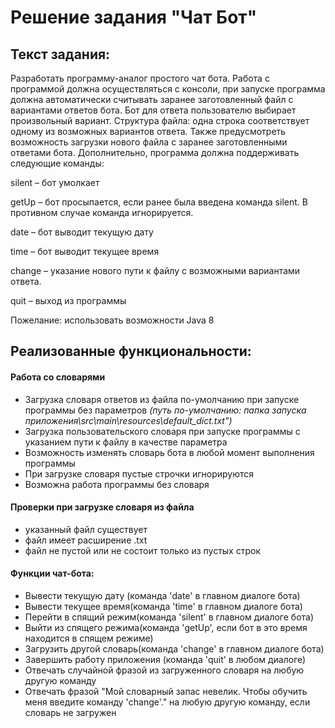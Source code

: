 # Решение задания "Чат Бот"

## Текст задания:
Разработать программу-аналог простого чат бота. Работа с программой должна осуществляться с консоли, при запуске программа должна автоматически считывать заранее заготовленный файл с вариантами ответов бота. Бот для ответа пользователю выбирает произвольный вариант. Структура файла: одна строка соответствует одному из возможных вариантов ответа. Также предусмотреть возможность загрузки нового файла с заранее заготовленными ответами бота. Дополнительно, программа должна поддерживать следующие команды:

silent – бот умолкает

getUp – бот просыпается, если ранее была введена команда silent. В противном случае команда игнорируется.

date – бот выводит текущую дату

time – бот выводит текущее время

change – указание нового пути к файлу с возможными вариантами ответа.

quit – выход из программы

Пожелание: использовать возможности Java 8


## Реализованные функциональности:

#### Работа со словарями
- Загрузка словаря ответов из файла по-умолчанию при запуске программы без параметров *(путь по-умолчанию: папка запуска приложения\src\main\resources\default_dict.txt")*
- Загрузка пользовательского словаря при запуске программы с указанием пути к файлу в качестве параметра
- Возможность изменять словарь бота в любой момент выполнения программы
- При загрузке словаря пустые строчки игнорируются
- Возможна работа программы без словаря 

#### Проверки при загрузке словаря из файла
  - указанный файл существует
  - файл имеет расширение .txt
  - файл не пустой или не состоит только из пустых строк

#### Функции чат-бота:
- Вывести текущую дату (команда 'date' в главном диалоге бота)
- Вывести текущее время(команда 'time' в главном диалоге бота)
- Перейти в спящий режим(команда 'silent' в главном диалоге бота)
- Выйти из спящего режима(команда 'getUp', если бот в это время находится в спящем режиме)
- Загрузить другой словарь(команда 'change' в главном диалоге бота)
- Завершить работу приложения (команда 'quit' в любом диалоге)
- Отвечать случайной фразой из загруженного словаря на любую другую команду
- Отвечать фразой "Мой словарный запас невелик. Чтобы обучить меня введите команду 'change'." на любую другую команду, если словарь не загружен

